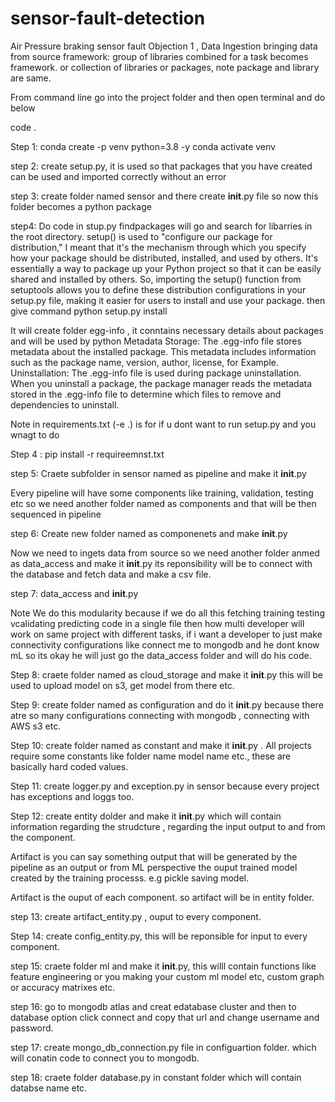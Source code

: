 # sensor-fault-detection
Air Pressure braking sensor fault
Objection 1 , Data Ingestion bringing data from source
framework: group of libraries combined for a task becomes framework. or collection of libraries or packages, note package and library are same.

From command line go into the project folder and then open terminal and do below

code .


Step 1:
conda create -p venv python=3.8 -y
conda activate venv


step 2: create setup.py, it is used so that packages that you have created can be used and imported correctly without an error


step 3: create folder named sensor and there create __init__.py file so now this folder becomes a python package

step4: Do code in stup.py findpackages will go and search for libarries in the root directory.
setup() is used to "configure our package for distribution," I meant that it's the mechanism through which you specify how your package should be distributed, installed, and used by others. It's essentially a way to package up your Python project so that it can be easily shared and installed by others.
So, importing the setup() function from setuptools allows you to define these distribution configurations in your setup.py file, making it easier for users to install and use your package.
then give command python setup.py install 

It will create folder egg-info , it conntains necessary details about packages and will be used by python
Metadata Storage: The .egg-info file stores metadata about the installed package. This metadata includes information such as the package name, version, author, license, 
for Example.
Uninstallation: The .egg-info file is used during package uninstallation. When you uninstall a package, the package manager reads the metadata stored in the .egg-info file to determine which files to remove and dependencies to uninstall.

Note in requirements.txt (-e .) is for if u dont want to run setup.py and you wnagt to do 

Step 4 : pip install -r requireemnst.txt

step 5: Craete subfolder in sensor named as pipeline and make it __init__.py



Every pipeline will have some components like training, validation, testing etc so we need another folder named as components and that will be then sequenced in pipeline

step 6: Create new folder named as componenets and make __init__.py


Now we need to ingets data from source so we need another folder anmed as data_access and make it __init__.py its reponsibility will be to connect with the database and fetch data and make a csv file. 

step 7: data_access and __init__.py

Note We do this modularity because if we do all this fetching training testing vcalidating predicting code in a single file then how multi developer will work on same project with different tasks, if i want a developer to just make connectivity configurations like connect me to mongodb and he dont know mL so its okay he will just go the data_access folder and will do his code.

Step 8: craete folder named as cloud_storage and make it __init__.py this will be used to upload model on s3, get model from there etc.

Step 9: create folder named as configuration and do it __init__.py because there atre so many configurations connecting with mongodb , connecting with AWS s3 etc.


Step 10: create folder named as constant and make it __init__.py . All projects require some constants like folder name model name etc., these are basically hard coded values.

Step 11: create logger.py and exception.py in sensor because every project has exceptions and loggs too.

Step 12: create entity dolder and make it __init__.py which will contain information regarding the strudcture , regarding the input output to and from the component.

Artifact is you can say something output that will be generated by the pipeline as an output or from ML perspective the ouput trained model created by the training processs. e.g pickle saving model.

Artifact is the ouput of each component. so artifact will be in entity folder.

step 13: create artifact_entity.py , ouput to every component.

Step 14: create config_entity.py, this will be reponsible for input to every component.

step 15: craete folder ml and make it __init__.py, this willl contain functions like feature engineering or you making your custom ml model etc, custom graph or accuracy matrixes etc.

step 16: go to mongodb atlas and creat edatabase cluster and then to database option click connect and copy that url and change username and password.

step 17: create mongo_db_connection.py file in configuartion folder. which will conatin code to connect you to mongodb.

step 18: craete folder database.py in constant folder which will contain databse name etc.

